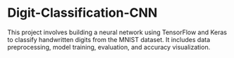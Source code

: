 # Digit-Classification-CNN
This project involves building a neural network using TensorFlow and Keras to classify handwritten digits from the MNIST dataset. It includes data preprocessing, model training, evaluation, and accuracy visualization. 
